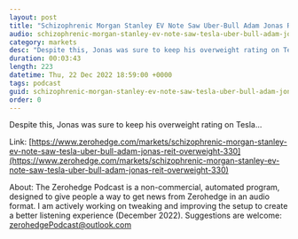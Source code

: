 ```yaml
---
layout: post
title: "Schizophrenic Morgan Stanley EV Note Saw Uber-Bull Adam Jonas Re-It Overweight $330 Target, Hours Before Tesla Plunged Further"
audio: schizophrenic-morgan-stanley-ev-note-saw-tesla-uber-bull-adam-jonas-reit-overweight-330-0
category: markets
desc: "Despite this, Jonas was sure to keep his overweight rating on Tesla..."
duration: 00:03:43
length: 223
datetime: Thu, 22 Dec 2022 18:59:00 +0000
tags: podcast
guid: schizophrenic-morgan-stanley-ev-note-saw-tesla-uber-bull-adam-jonas-reit-overweight-330-0
order: 0
---
```

Despite this, Jonas was sure to keep his overweight rating on Tesla...

Link: [https://www.zerohedge.com/markets/schizophrenic-morgan-stanley-ev-note-saw-tesla-uber-bull-adam-jonas-reit-overweight-330](https://www.zerohedge.com/markets/schizophrenic-morgan-stanley-ev-note-saw-tesla-uber-bull-adam-jonas-reit-overweight-330)

About: The Zerohedge Podcast is a non-commercial, automated program, designed to give people a way to get news from Zerohedge in an audio format.  I am actively working on tweaking and improving the setup to create a better listening experience (December 2022).  Suggestions are welcome: [zerohedgePodcast@outlook.com](mailto:zerohedgePodcast@outlook.com)